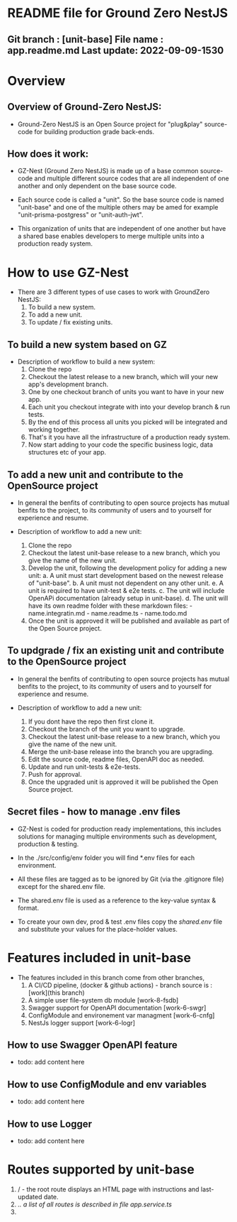 # README file for Ground Zero NestJS

Git branch : [unit-base]
File name  : app.readme.md
Last update: 2022-09-09-1530
---------------------------------------------------------

# Overview

## Overview of Ground-Zero NestJS: 
- Ground-Zero NestJS is an Open Source project for "plug&play" source-code
  for building production grade back-ends.

## How does it work:
- GZ-Nest (Ground Zero NestJS) is made up of a base common source-code and multiple different 
  source codes that are all independent of one another and only dependent on the base source code.
  
- Each source code is called a "unit". So the base source code is named "unit-base" and one of the multiple others may be amed for example "unit-prisma-postgress" or "unit-auth-jwt".

- This organization of units that are independent of one another but have a shared base enables developers to merge multiple units into a production ready system.

# How to use GZ-Nest
- There are 3 different types of use cases to work with GroundZero NestJS:
  1. To build a new system.
  2. To add a new unit.
  3. To update / fix existing units.

## To build a new system based on GZ
- Description of workflow to build a new system:
  1. Clone the repo
  2. Checkout the latest release to a new branch, which will your new app's development branch.
  3. One by one checkout branch of units you want to have in your new app.
  4. Each unit you checkout integrate with into your develop branch & run tests.
  5. By the end of this process all units you picked will be integrated and working together.
  6. That's it you have all the infrastructure of a production ready system.
  7. Now start adding to your code the specific business logic, data structures etc of your app.

## To add a new unit and contribute to the OpenSource project
- In general the benfits of contributing to open source projects has mutual benfits to the project,
  to its community of users and to yourself for experience and resume.

- Description of workflow to add a new unit:
  1. Clone the repo
  2. Checkout the latest unit-base release to a new branch, which you give the name of the new unit.
  3. Develop the unit, following the development policy for adding a new unit:
     a. A unit must start development based on the newest release of "unit-base".
     b. A unit must not dependent on any other unit.
     e. A unit is required to have unit-test & e2e tests.
     c. The unit will include OpenAPi documentation (already setup in unit-base).
     d. The unit will have its own readme folder with these markdown files:
           - name.integratin.md
           - name.readme.ts
           - name.todo.md
  4. Once the unit is approved it will be published and available as part of the Open Source project. 

## To updgrade / fix an existing unit and contribute to the OpenSource project
- In general the benfits of contributing to open source projects has mutual benfits to the project,
  to its community of users and to yourself for experience and resume.

- Description of workflow to add a new unit:
    1. If you dont have the repo then first clone it.
    2. Checkout the branch of the unit you want to upgrade.
    3. Checkout the latest unit-base release to a new branch, which you give the name of the new unit.
    4. Merge the unit-base release into the branch you are upgrading.
    5. Edit the source code, readme files, OpenAPI doc as needed.
    6. Update and run unit-tests & e2e-tests.
    7. Push for approval.
    8. Once the upgraded unit is approved it will be published the Open Source project. 


## Secret files - how to manage .env files
- GZ-Nest is coded for production ready implementations, this includes solutions for managing multiple 
  environments such as development, production & testing.

- In the ./src/config/env folder you will find *.env files for each environment.

- All these files are tagged as to be ignored by Git (via the .gitignore file) except for the shared.env file.

- The shared.env file is used as a reference to the key-value syntax & format.

- To create your own dev, prod & test .env files copy the *shared.env* file and substitute your values for the 
  place-holder values. 


# Features included in unit-base

- The features included in this branch come from other branches,
    1. A CI/CD pipeline, (docker & github actions) - branch source is : [work](this branch)
    2. A simple user file-system db module              [work-8-fsdb]
    3. Swagger support for OpenAPI documentation        [work-6-swgr]
    4. ConfigModule and environement var managment      [work-6-cnfg]
    5. NestJs logger support                            [work-6-logr]


## How to use Swagger OpenAPI feature
- todo: add content here


## How to use ConfigModule and env variables
- todo: add content here


## How to use Logger
- todo: add content here


# Routes supported by unit-base
1. / - the root route displays an HTML page with instructions and last-updated date.
2. *.. a list of all routes is described in file app.service.ts*
3. 


